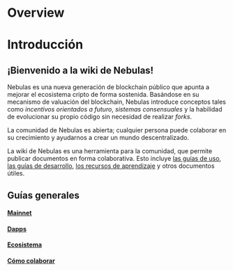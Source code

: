 # Overview

# Introducción

## ¡Bienvenido a la wiki de Nebulas!

Nebulas es una nueva generación de blockchain público que apunta a mejorar el ecosistema cripto de forma sostenida. Basándose en su mecanismo de valuación del blockchain, Nebulas introduce conceptos tales como _incentivos orientados a futuro_, _sistemas consensuales_ y la habilidad de evolucionar su propio código sin necesidad de realizar _forks_.

La comunidad de Nebulas es abierta; cualquier persona puede colaborar en su crecimiento y ayudarnos a crear un mundo descentralizado.

La wiki de Nebulas es una herramienta para la comunidad, que permite publicar documentos en forma colaborativa. Esto incluye [las guías de uso](wiki-using-guide.html), [las guías de desarrollo](dapp-development/README.html), [los recursos de aprendizaje](dapp-development/learning-resources.html) y otros documentos útiles.

## Guías generales

#### [Mainnet](go-nebulas/README.html)

#### [Dapps](dapp-development/README.html)

#### [Ecosistema](community-ecosystem/README.html)

#### [Cómo colaborar](how-to-contribute.html)


